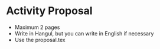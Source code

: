 # Activity Proposal

- Maximum 2 pages
- Write in Hangul, but you can write in English if necessary
- Use the proposal.tex
